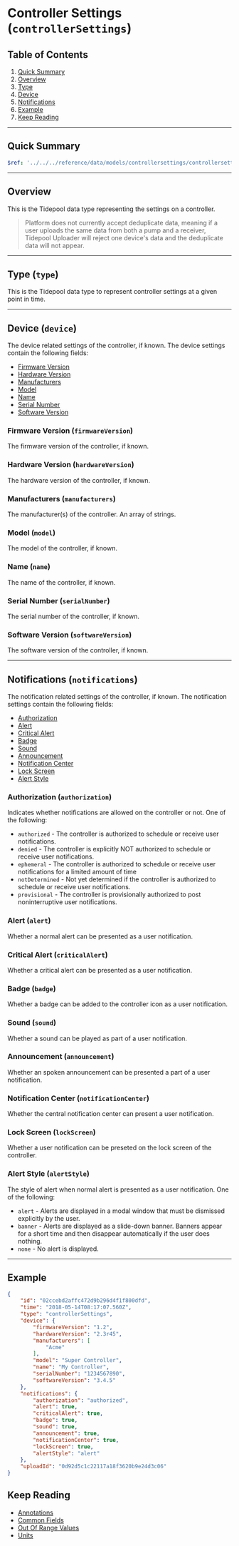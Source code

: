 # Controller Settings (`controllerSettings`)

## Table of Contents

1. [Quick Summary](#quick-summary)
1. [Overview](#overview)
1. [Type](#type-type)
1. [Device](#device-device)
1. [Notifications](#notifications-notifications)
1. [Example](#example)
1. [Keep Reading](#keep-reading)

---

## Quick Summary

```yaml json_schema
$ref: '../../../reference/data/models/controllersettings/controllersettings.v1.yaml'
```

---

## Overview

This is the Tidepool data type representing the settings on a controller.

<!-- theme: info -->

> Platform does not currently accept deduplicate data, meaning if a user uploads the same data from both a pump and a receiver, Tidepool Uploader will reject one device's data and the deduplicate data will not appear.

---

## Type (`type`)

This is the Tidepool data type to represent controller settings at a given point in time.

---

## Device (`device`)

The device related settings of the controller, if known. The device settings contain the following fields:

* [Firmware Version](#firmware-version-firmwareversion)
* [Hardware Version](#hardware-version-hardwareversion)
* [Manufacturers](#manufacturers-manufacturers)
* [Model](#model-model)
* [Name](#name-name)
* [Serial Number](#serial-number-serialnumber)
* [Software Version](#software-version-softwareversion)

### Firmware Version (`firmwareVersion`)

The firmware version of the controller, if known.

### Hardware Version (`hardwareVersion`)

The hardware version of the controller, if known.

### Manufacturers (`manufacturers`)

The manufacturer(s) of the controller. An array of strings.

### Model (`model`)

The model of the controller, if known.

### Name (`name`)

The name of the controller, if known.

### Serial Number (`serialNumber`)

The serial number of the controller, if known.

### Software Version (`softwareVersion`)

The software version of the controller, if known.

---

## Notifications (`notifications`)

The notification related settings of the controller, if known. The notification settings contain the following fields:

* [Authorization](#authorization-authorization)
* [Alert](#alert-alert)
* [Critical Alert](#critical-alert-criticalalert)
* [Badge](#badge-badge)
* [Sound](#sound-sound)
* [Announcement](#announcement-announcement)
* [Notification Center](#notification-center-notificationcenter)
* [Lock Screen](#lock-screen-lockscreen)
* [Alert Style](#alert-style-alertstyle)

### Authorization (`authorization`)

Indicates whether notifications are allowed on the controller or not. One of the following:

* `authorized` - The controller is authorized to schedule or receive user notifications.
* `denied` - The controller is explicitly NOT authorized to schedule or receive user notifications.
* `ephemeral` - The controller is authorized to schedule or receive user notifications for a limited amount of time
* `notDetermined` - Not yet determined if the controller is authorized to schedule or receive user notifications.
* `provisional` - The controller is provisionally authorized to post noninterruptive user notifications.

### Alert (`alert`)

Whether a normal alert can be presented as a user notification.

### Critical Alert (`criticalAlert`)

Whether a critical alert can be presented as a user notification.

### Badge (`badge`)

Whether a badge can be added to the controller icon as a user notification.

### Sound (`sound`)

Whether a sound can be played as part of a user notification.

### Announcement (`announcement`)

Whether an spoken announcement can be presented a part of a user notification.

### Notification Center (`notificationCenter`)

Whether the central notification center can present a user notification.

### Lock Screen (`lockScreen`)

Whether a user notification can be preseted on the lock screen of the controller.

### Alert Style (`alertStyle`)

The style of alert when normal alert is presented as a user notification. One of the following:

* `alert` - Alerts are displayed in a modal window that must be dismissed explicitly by the user.
* `banner` - Alerts are displayed as a slide-down banner. Banners appear for a short time and then disappear automatically if the user does nothing.
* `none` - No alert is displayed.

---

## Example

```json
{
    "id": "02ccebd2affc472d9b296d4f1f800dfd",
    "time": "2018-05-14T08:17:07.560Z",
    "type": "controllerSettings",
    "device": {
        "firmwareVersion": "1.2",
        "hardwareVersion": "2.3r45",
        "manufacturers": [
            "Acme"
        ],
        "model": "Super Controller",
        "name": "My Controller",
        "serialNumber": "1234567890",
        "softwareVersion": "3.4.5"
    },
    "notifications": {
        "authorization": "authorized",
        "alert": true,
        "criticalAlert": true,
        "badge": true,
        "sound": true,
        "announcement": true,
        "notificationCenter": true,
        "lockScreen": true,
        "alertStyle": "alert"
    },
    "uploadId": "0d92d5c1c22117a18f3620b9e24d3c06"
}
```

## Keep Reading

* [Annotations](./device-data/annotations.md)
* [Common Fields](./device-data/common-fields.md)
* [Out Of Range Values](./device-data/oor-values.md)
* [Units](./device-data/units.md)
